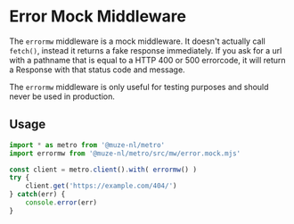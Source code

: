 # Error Mock Middleware

The `errormw` middleware is a mock middleware. It doesn't actually call `fetch()`, instead it returns a fake response immediately. If you ask for a url with a pathname that is equal to a HTTP 400 or 500 errorcode, it will return a Response with that status code and message.

The `errormw` middleware is only useful for testing purposes and should never be used in production.

## Usage

```javascript
import * as metro from '@muze-nl/metro'
import errormw from '@muze-nl/metro/src/mw/error.mock.mjs'

const client = metro.client().with( errormw() )
try {
	client.get('https://example.com/404/')
} catch(err) {
	console.error(err)
}
```
